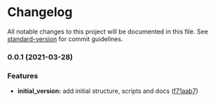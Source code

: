 # Changelog

All notable changes to this project will be documented in this file. See [standard-version](https://github.com/conventional-changelog/standard-version) for commit guidelines.

### 0.0.1 (2021-03-28)


### Features

* **initial_version:** add initial structure, scripts and docs ([f71aab7](https://github.com/ideaupspa/terraform-module-metadata/commit/f71aab72005dd3b061f5782f074da515d3ded7fb))
